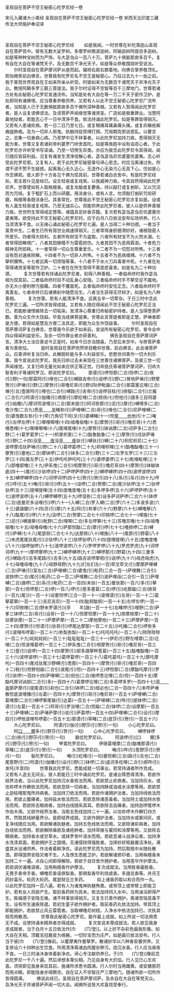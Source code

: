 圣观自在菩萨不空王秘密心陀罗尼经一卷


宋元入藏诸大小乘经
圣观自在菩萨不空王秘密心陀罗尼经一卷
宋西天北印度三藏传法大师施护奉诏译


　　

圣观自在菩萨不空王秘密心陀罗尼经
　　如是我闻。一时世尊在补陀落迦山圣观自在菩萨宫中。彼有无数大娑罗树。多摩罗树赡波迦树。阿输迦树阿提目多迦树。如是等种种宝树而为严饰。与大苾刍众一百八十万。菩萨九十俱胝那庾多百千。复有自在大自在等诸梵天子。及无数百千净光天子。如是等众恭敬围绕听受说法。
　　尔时圣观自在菩萨摩诃萨从座而起。偏袒右肩右膝着地。向佛合掌恭敬顶礼。熙怡微笑前白佛言。世尊我有陀罗尼名不空王是秘密心。乃往过去九十一劫之前。我于普观世界观自在王如来所亲从听受。时彼如来为无数百千诸梵天子并净光天子众。教授阿耨多罗三藐三菩提法。我于尔时证得不空智等百千三摩地门。世尊若诸方处有此秘密心陀罗尼宣通流布。当知是处有大自在等一万二千天子密作卫护。是处即同有诸佛塔。应当尊重恭敬供养。又若有人以此不空王秘密心陀罗尼广流布者。当知是人已于无数俱胝那庾多百千佛所深种善根。又若有人暂得闻此陀罗尼者。是人设复谤佛谤法。及谤菩萨声闻缘觉等诸贤圣。广造如是极重罪业。当堕阿鼻地狱者。若能志心于一日中清净不食。依法持诵此陀罗尼。如是等罪皆得销灭。又若有人患诸疟病。若一日二日乃至七日。或复眼痛耳痛鼻痛头痛。或复疥癞疮癣痈疽肿疱。及为一切非人邪鬼。执魅持捉禁缚打掷。咒咀期克邪说惑乱。以要言之。总集一切身病心病。乃至梦中见不祥事者。以此陀罗尼加持力故。悉得销灭无能为害。世尊又复若诸刹帝利婆罗门吠舍首陀。如是等族姓中设有谄诳心者。于此陀罗尼亦许听受书写读诵。乃至一切傍生异类。亦应为彼念此陀罗尼令其得闻。闻已随应皆获利益。况复有诸发生清净信解心者。苾刍苾刍尼优婆塞优婆夷。志心听受此陀罗尼邪。又复有人。若于此陀罗尼秘密章句谛心思念。时应当离诸过失。所谓不谤不赞不生疑惑。起离我心无久近心。无造作心无染污心无高下心。住如是心作念佛观。彼人即于十方各见千佛为现其前。世尊若诸白衣舍中。有是陀罗尼经处。若主若仆见是经已。设生轻易或复戏笑。以我威神力故。令其自然得闻此陀罗尼声。世尊譬如有人取栴檀香。或复龙脑或复麝香。持以敲打或复剉斫。又以咒词而为咒咀。复于粗犷石上而以研磨。用涂身分。或有人言。勿须敲打剉斫咒呾研磨。栴檀等香既涂身已。其香常在。世尊我此不空王秘密心陀罗尼亦复如是。设或有人虽生轻易或复戏笑。乃至无诚实心。但能供养此陀罗尼者。彼人以是供养善根力故。世世所生常得戒定慧等。诸蕴具足妙香芬馥。复次若有苾刍苾刍尼优婆塞优婆夷等。欲受持此不空王秘密心陀罗尼时。应于白月八日依法安布坛场供养。行人当须清净不食。以无缘心诵此秘密心陀罗尼七遍。是人当得二十种功德。一者当于富贵中生。二者生已所有宿世业病速得销灭。三者常得身胑细滑妙好。诸根隐密人所爱乐。四者得大财利。五者所有财宝不为盗取。六者所有财宝不为火焚水溺。七者常得田畴增广。八者其田稼穑不为雷雹损伤。九者其田不为恶雨霖澍。十者色力精神无所损耗。十一者常得一切众生尊重爱乐。十二者不为一切怨对所怖。十三者设有怨对速疾除解。十四者不为一切非人所怖。十五者不为恶病缠缚。十六者不为拏枳儞怖。十七者远离一切烦恼等事。十八者不于水火刀兵毒害中死。十九者在处常得诸贤圣等密作卫护。二十者在在所生常得不离慈悲喜舍。如是名为二十种功德。
　　复次世尊若有持诵此陀罗尼者。别得八种善相。一者临命终时我作苾刍相为现其前。二者临命终时目不动乱身心安隐。三者临命终时手不拏空足不蹴地。亦无大小便利秽污狼藉。四者不覆面死。五者临命终时安住正念。六者临命终时不离善友。七者命终已后诸佛刹中随愿往生。八者当生获得无尽辩才。如是名为八种善相。
　　复次世尊。若有人能清净不食。远离五辛一切荤杂。于日三时中念此陀罗尼三遍。一切所求皆得成就。又若有人随应得闻此不空王秘密心陀罗尼正法已。若能断诸悭嫉除去一切垢染。发清净心尊重归命秘密护持者。是人当得堕菩萨数。善为众生作大饶益。毕竟当成佛菩提果。世尊此言菩提者即是正慧。萨埵者即是方便。若得如是慧及方便二法具足。即能为众生作饶益事。
　　尔时圣观自在菩萨摩诃萨复白佛言。世尊我今乐欲于如来前。宣说所有秘密心陀罗尼。普令会中四众得闻利益安乐。及余一切作罪业者亦获善利。
　　佛告圣观自在菩萨摩诃萨言。清净大士汝应善说今正是时。如来今日亦当随喜。乃至后末世中。与修菩萨乘者为善依怙。
　　是时圣观自在菩萨欣然举目瞻仰世尊。前白佛言。此会诸菩萨众。应善谛听复当归命。此解脱轮能与多人利益安乐。悲愍世间善作一切大利乐事。我今宣说此陀罗尼。我先归命过去未来现在三世善住诸佛菩萨。及彼三世一切声闻缘觉。又复归命无量光如来应供正等正觉。归命慈氏等诸菩萨摩诃萨。归命大智舍利子等诸阿罗汉。即说陀罗尼曰。
　　那谟(引)啰怛那(二合)怛啰(二合)夜(引)野(一句)那莫阿(引)哩也(二合引)嚩路吉帝(引)说啰(引)野(二)冒地萨埵(引)野摩贺(引)萨埵(引)野(三)摩贺(引)哥噜尼哥(引)野(四)伊毗踰(二合引)那莫塞讫哩(三合)埵(引五)壹唐阿(引)哩也(二合引)嚩路(引)吉帝(引)说啰目枯(引)捺儗(二合引)兰赧(二合引六)阿谟(引)伽播(引)商那(引)摩纥哩(二合)捺炀(七)怛他(引)誐多三目珂婆(引)始檐(八)摩诃怛波哩沙(二合)那末提(引)阿诃弥那(引)泥(引)摩(引)嚩哩多(二合)曳沙曳(二合九)悉[亭　　羊](切身下同)睹弥(引)萨哩嚩(二合)哥(引)哩也(二合引)尼萨哩嚩(二合)婆曳数左弥(引十)荦(力角切下同)叉(引)婆嚩睹(十一)怛[寧　　也](切身)他(引十二)唵(引)左啰左啰(十三)唧哩唧哩(十四)祖噜祖噜(十五)摩贺(引)哥(引)噜尼哥(十六)悉哩悉哩(十七)唧哩唧哩(十八)尾哩尾哩(十九)摩贺(引)钵讷摩(二合)诃萨多(二合引)野(二十)葛罗葛罗(二十一)枳里枳里(二十二)酤鲁酤鲁(二十三)摩贺(引)戍驮萨埵(引)野(二十四)没[亭　　夜](切身下同)没[亭　　夜](二十五)驮(引)嚩驮(引)嚩(二十六)枳尼枳尼(二十七)波啰摩戍驮萨埵(引)野(二十八)葛啰葛啰(二十九)枳哩枳哩(三十)酤噜酤噜(三十一)摩贺(引)塞他(二合)摩钵啰(二合引)钵多(二合引)野(三十二)左罗左罗(三十三)三左罗(三十四)尾左罗(三十五)伊吒吒伊吒吒(三十六)婆啰婆啰(三十七)毗哩毗哩(三十八)部噜部噜(三十九)伊系曳(二合引)呬摩贺(引)哥(引)噜尼哥(四十)摩贺(引)钵输钵底(四十一)尾(引)沙驮啰(四十二)萨啰萨啰(四十三)嚩啰嚩啰(四十四)波啰波啰(四十五)嚩啰嚩啰(四十六)诃啰诃啰(四十七)贺(引)贺(引四十八)系(引)系(引四十九)呼(引)呼(引五十)唵(引)哥(引)啰(五十一)没啰(二合)贺摩(二合)尾沙驮啰(五十二)驮啰驮啰(五十三)提哩提哩(五十四)度噜度噜(五十五)多啰多啰(五十六)萨啰萨啰(五十七)波啰波啰(五十八)嚩啰嚩啰(五十九)啰湿弥(二合)设多萨诃萨啰(二合六十)钵啰(二合)底曼尼多设哩(引)啰(六十一)入嚩(二合)罗入嚩(二合)罗(六十二)多波多波(六十三)婆誐鑁(六十四)苏(引)摩(六十五)阿(引)祢爹(六十六)野摩(六十七)嚩噜拏(六十八)酤尾(引)啰(六十九)没啰(二合)贺摩(二合七十)印捺啰(二合七十一)哩施(七十二)泥(引)嚩誐拏(引)毗野(二合)哩唧(二合)多左啰拏(七十三)苏噜苏噜(七十四)祖噜祖噜(七十五)母噜母噜(七十六)萨那怛酤(二合)摩(引)啰(七十七)噜捺啰(二合)嚩(引)萨嚩(七十八)尾瑟努(二合七十九)达那捺(八十)哩施(八十一)尾那(引)野葛(八十二)末虎尾尾驮尾(引)沙驮啰(八十三)驮啰驮啰(八十四)提哩提哩(八十五)度噜度噜(八十六)伽啰伽啰(八十七)波啰波啰(八十八)罗啰罗啰(八十九)罗虎罗虎(九十)诃啰诃啰(九十一)摩啰摩啰(九十二)嚩啰嚩啰(九十三)嚩啰那(引)野葛(九十四)三曼多(引)嚩路(引)吉多尾路(引)吉多(九十五)路吉说啰摩呬(引)说啰(九十六)母虎母虎(九十七)母噜母噜(九十八)母野母野(九十九)扪左扪左(一百)荦叉荦叉(引)摩摩萨哩嚩(二合)萨埵(引)室左(二合)萨哩嚩(二合)婆曳(引)毗药(二合一百一)萨哩舞(二合引)波捺啰(二合)尾(引)毗药(二合一百二)萨哩舞(二合引)波萨哩诣(二合引一百三)萨哩嚩(二合)誐啰(二合)系(引)毗药(二合一百四)末驮(一百五)曼驮那(一百六)多(引)拏那(一百七)怛啰惹(二合)啰(一百八)啰(引)惹多塞葛(二合)啰(引)屹那踰(三合)捺哥(一百九)尾沙(一百一十)设塞怛啰(三合一百一十一)波哩谟(引)左哥(一百一十二)葛拏葛拏(一百一十三)吉尼吉尼(一百一十四)酤努酤努(一百一十五)左啰左啰(一百一十六)印捺哩(二合)野末罗谟(引)[亭　　羊]誐(一百一十七)左睹啰(引)哩野(二合)萨爹三钵啰(二合)哥(引)设哥(一百一十八)怛摩怛摩(一百一十九)捺摩捺摩(一百二十)驮摩驮摩(一百二十一)萨摩萨摩(一百二十二)摩他摩他(一百二十三)萨摩萨摩(一百二十四)摩贺(引)怛谟(引)驮哥(引)啰尾达摩那(一百二十五)沙吒播(二合引)啰弥多(引)波哩布啰葛(一百二十六)弥梨弥梨(一百二十七)吒吒吒吒(一百二十八)陟陟陟陟(一百二十九)姹姹姹姹(一百三十)耻耻耻耻(一百三十一)伊尼(引)野左哩摩(二合)讫哩(二合)怛波哩葛啰(一百三十二)伊系曳(二合引)呬摩贺(引)哥(引)噜尼哥(一百三十三)壹(引)说啰(一百三十四)摩贺(引)部多誐拏畔惹葛(一百三十五)酤噜酤噜(一百三十六)波啰波啰(一百三十七)葛啰葛啰(一百三十八)葛吒葛吒(一百三十九)摩吒摩吒(一百四十)尾戍驮尾沙野嚩(引)悉那(一百四十一)摩贺(引)哥(引)噜尼哥(一百四十二)税(引)怛野倪踰(二合引)波尾(引)怛(一百四十三)啰怛那(二合)摩酤吒摩(引)罗(引)驮啰(一百四十四)萨哩嚩(二合)倪也(二合)施啰悉讫哩(二合)怛(一百四十五)摩酤吒摩诃讷部(二合引)多(一百四十六)葛摩啰讫哩(二合)多葛啰多罗(一百四十七)[亭　　夜](切身引)那萨摩(引)提尾谟(引)刹也(二合引)钵啰(二合)绀必也(二合一百四十八)末呼萨埵散怛底波哩播(引)左葛(一百四十九)摩贺(引)哥(引)噜尼哥(一百五十)萨哩嚩(二合)葛哩摩(二合引)嚩啰拏尾输(引)达葛(一百五十一)萨哩嚩(二合)咩(引)提钵啰(二合)谟(引)左葛(一百五十二)阿哥(引)罗没哩(二合)怛踰(二合)钵啰(二合)设摩那(一百五十三)萨哩嚩(二合)萨埵萨摩(引)说(引)萨葛啰(一百五十四)萨哩嚩(二合引)设(引)摩奴(引)啰他波哩布啰葛(一百五十五)那谟(引)窣睹(二合)底莎(引)贺(引一百五十六)
　　大心陀罗尼曰。
　　阿谟(引)伽(引)野莎(引)贺(引一句)
　　小心陀罗尼曰。
　　阿[口　　爾](仁唧切下同)多(引)野莎(引)贺(引一句)
　　心中心陀罗尼曰。
　　嚩啰钵啰(二合)捺(引)野莎(引)贺(引一句)
　　器仗陀罗尼曰。
　　阿波啰(引)[口　　爾]多(引)野莎(引)贺(引一句)
　　甲胄陀罗尼曰。
　　伊唐葛哩摩(二合)酤噜那谟(引)窣睹(二合)底莎(引)贺(引一句)
　　头顶陀罗尼曰。
　　唵(引)吽(引)惹野莎(引)贺(引一句)
　　髻陀罗尼曰。
　　唵(引)纥哩(引一句)塞怛赖(三合)路(引)吉也(二合)尾惹野(引二)阿谟(引)伽播(引)设(引)野(三)钵啰(二合)底诃多纥哩(二合引)郝吽(引)发吒(半音四)
　　世尊我此陀罗尼。悉能成就一切事业。若常持诵者所作克成。又若有人造五无间业。彼人若能日三时中诵此陀罗尼。是诸业障悉得清净。若欲作结界法者。当以此陀罗尼加持沉水香依法而用。若欲禁止疟病者。当加持灰水。或佉祢啰木作橛依法而用。若欲息除一切病者。当加持酥或油或水涂摩等用。若欲禁止迦枯哩那鬼所持病者。当加持刀依法而用。若欲作诸拥护法者。当加持线依法而用。若欲止腹痛者。加持盐水依法而饮。若欲息除诸恶毒者。当加持土或加持水依法而用。若欲除去眼病者。加持白线随系其耳。若欲除去齿痛者。加持迦啰尾啰木作齿木用。又欲作结界法者。当取五色线加持二十一遍。以佉祢啰木作橛钉四方界。然取其线絣量界分。是即结界成就。又欲作拥护法者。当加持水或冢间灰。或复净线随应当用。若欲解诸执魅者。加持五色线依法而用。又欲除诸疟病者。加持白线依法而用。若欲解除瘰疬及诸疮肿者。加持荜拨与蜜同和涂摩等用。又欲除去眼病者。加持香水或甘草水。或钵罗舍叶浸水而用。若欲息诸斗战诤讼者。加持净水洗涤其面。若欲拥护王之国境。无诸侵挠得强胜者。当择妙好瓶器置洁净处。满盛其水设诸供养。作法者着鲜净衣。读此陀罗尼而为加持。然后取瓶中水随处散洒。即得国界安隐灾难不生。人及傍生悉能卫护。若欲解诸邪印者。当用栴檀香末加持二十一遍。点自心间即得解除。若欲于自住舍作拥护者。当用莲华作护摩法。若欲调伏诸难调者。当用栴檀香作护摩法。
　　复次成就法。当用胜香最胜香。无畏手香帝手香。嚩噜尼香诺俱梨香。那俱梨香毕利炀虞香。多誐览香等。并月王药妙喜乐。轮药大轮药。尾瑟努讫兰多药。
　　如上诸香药取以和合而作一丸。以此陀罗尼加持一百八遍。若有人为诸鬼神执魅怖畏。或带顶上或带臂上即能卫护。若有女人将欲产生。取前香药碎为其末。依法加持同入水中。当用澡浴即得产生。胜福德子安隐无难。诸不祥事皆得销灭。又复生已善作拥护。离诸苦恼恶毒不生。设有所生速疾除遣。若初生童子欲作拥护者。取前香药丸依法加持。带其顶上即能拥护。若欲禁止风云雷雹者。当取嚩噜尼树枝。入净水中依法加持已。次执其枝而用散洒。
　　世尊我此秘密心陀罗尼。能作最上成就。如上所说一切法用悉无不成。设使持诵未精熟者亦得成就。
　　复次宣说本尊成就法。若人欲见我身求成就者。当于白月十五日依法作[巾　　(穴/登)]。以上好不杂彩色画我形像。如大自在天相。顶戴宝冠鹿皮为络腋。一切珍宝而为庄严。如是画已依法安布。行人当于彼[巾　　(穴/登)]像前。以瞿摩夷作曼拏罗。散诸妙华以八种香安置供养。又复排设六十四种出生饮食。所用清净离诸血肉腥杂秽污。烧沉水香。行人应当昼夜不食。一日三时澡沐身体着新净衣。谛心专注献供养已。于[巾　　(穴/登)]像前念此陀罗尼一千八十遍。然后谛想本尊仪相。乃见自身有大炽焰。行人见已心生欢喜。须臾即见我身来现其前。施诸所求悉令圆满。行人尔时当用雌黄。或安膳那药而用点眼。即能隐身亦得腾空。自在证入不空智庄严三摩地门。随诸所欲一切所作皆得圆满。
　　佛说此经已。圣观自在菩萨摩诃萨。及余自在大自在等梵天众。及净光天子并诸菩萨声闻一切大会。闻佛所说皆大欢喜信受奉行。


